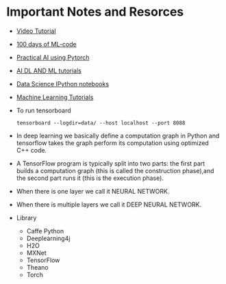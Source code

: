 # Important Notes and Resorces

* [Video Tutorial](https://www.youtube.com/watch?v=wQ8BIBpya2k&list=PLQVvvaa0QuDfhTox0AjmQ6tvTgMBZBEXN)

* [100 days of ML-code](https://github.com/Avik-Jain/100-Days-Of-ML-Code)
* [Practical AI using Pytorch](https://github.com/practicalAI/test)
* [AI DL AND ML tutorials](https://github.com/TarrySingh/Artificial-Intelligence-Deep-Learning-Machine-Learning-Tutorials)

* [Data Science IPython notebooks](https://github.com/donnemartin/data-science-ipython-notebooks)
* [Machine Learning Tutorials](https://github.com/ujjwalkarn/Machine-Learning-Tutorials)
* To run tensorboard
    ``` 
    tensorboard --logdir=data/ --host localhost --port 8088
    ```
* In deep learning we basically define a computation graph in Python and tensorflow takes the graph perform its computation using optimized C++   code.
* A TensorFlow program is typically split into two parts: the first part builds a computation graph (this is called the construction phase),and   the second part runs it (this is the execution phase).
* When there is one layer we call it NEURAL NETWORK.
* When there is multiple layers we call it DEEP NEURAL NETWORK.
* Library             
    * Caffe Python       
    * Deeplearning4j      
    * H2O                 
    * MXNet               
    * TensorFlow 
    * Theano 
    * Torch 

 